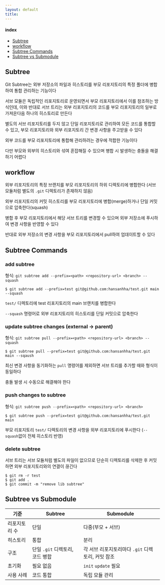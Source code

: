 ```yaml
---
layout: default
title:
---
```


#### index
- [Subtree](#subtree)
- [workflow](#workflow)
- [Subtree Commands](#subtree-commands)
- [Subtree vs Submodule](#subtree-vs-submodule)


## Subtree

Git Subtree는 외부 저장소의 파일과 히스토리를 부모 리포지토리의 특정 폴더에 병합하여 통합 관리하는 기능이다

서브 모듈은 독립적인 리포지토리로 운영되면서 부모 리포지토리에서 이를 참조하는 방식인데, 이와 반대로 서브 트리는 외부 리포지토리의 코드를 부모 리포지토리의 일부로 가져온다음 하나의 히스토리로 만든다

별도의 서브 리포지토리를 두지 않고 단일 리포지토리로 관리하여 모든 코드를 통합할 수 있고, 부모 리포지토리와 외부 리포지토리 간 변경 사항을 주고받을 수 있다

외부 코드를 부모 리포지토리에 통합해 관리하려는 경우에 적합한 기능이다

다만 부모와 외부의 히스토리와 섞여 혼잡해질 수 있으며 병합 시 발생하는 충돌을 해결하기 어렵다


## workflow

외부 리포지토리의 특정 브랜치를 부모 리포지토리의 하위 디렉토리에 병합한다 (서브 모듈처럼 별도의 `.git` 디렉토리가 존재하지 않음)

외부 리포지토리의 커밋 히스토리를 부모 리포지토리에 병합(merge)하거나 단일 커밋으로 압축한다(squash)

병합 후 부모 리포지토리에서 해당 서브 트리를 변경할 수 있으며 외부 저장소에 푸시하여 변경 사항을 반영할 수 있다

반대로 외부 저장소의 변경 사항을 부모 리포지토리에서 pull하여 업데이트할 수 있다


## Subtree Commands

### add subtree

형식: `git subtree add --prefix=<path> <repository-url> <branch> --squash`

```shell
$ git subtree add --prefix=test git@github.com:hansanhha/test.git main --squash
```

`test/` 디렉토리에 test 리포지토리의 main 브랜치를 병합한다

`--squash` 명령어로 외부 리포지토리의 히스토리를 단일 커밋으로 압축한다

### update subtree changes (external -> parent)

형식: `git subtree pull --prefix=<path> <repository-url> <branch> --squash`

```shell
$ git subtree pull --prefix=test git@github.com:hansanhha/test.git main --sqaush
```

최신 변경 사항을 동기화하는 `pull` 명령어를 제외하면 서브 트리를 추가할 때와 형식이 동일하다

충돌 발생 시 수동으로 해결해야 한다

### push changes to subtree

형식: `git subtree push --prefix=<path> <repository-url> <branch>`

```shell
$ git subtree push --prefix=test git@github.com:hansanhha/test.git main
```

부모 리포지토리 `test/` 디렉토리의 변경 사항을 외부 리포지토리에 푸시한다 (`--squash`없이 전체 히스토리 반영)

### delete subtree

서브 트리는 서브 모듈처럼 별도의 파일이 없으므로 단순히 디렉토리를 삭제한 후 커밋하면 외부 리포지토리와의 연결이 끊긴다

```shell
$ git rm -r test
$ git add .
$ git commit -m "remove lib subtree"
```


## Subtree vs Submodule

|기준|Subtree|Submodule|
|---|----|---|
|리포지토리 수|단일|다중(부모 + 서브)|
|히스토리|통합|분리|
|구조|단일 `.git` 디렉토리, 코드 병합|각 서브 리포지토리마다 `.git` 디렉토리, 커밋 참조|
|초기화|필요 없음|`init` `update` 필요|
|사용 사례|코드 통합|독립 모듈 관리|